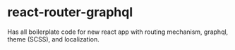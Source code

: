 # react-router-graphql
Has all boilerplate code for new react app with routing mechanism, graphql, theme (SCSS), and localization.
